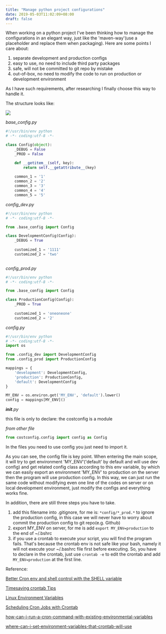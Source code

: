 ```yaml
---
title: "Manage python project configurations"
date: 2019-05-03T11:02:09+08:00
draft: false
---
```


When working on a python project I've been thinking how to manage the configurations in an elegant way, just like the 'maven-way'(use a placeholder and replace them when packaging). Here are some points I care about:

1. separate development and production configs
2. easy to use, no need to include third party packages
3. safe, will not be committed to git repo by mistake
4. out-of-box, no need to modify the code to run on production or development environment

As I have such requirements, after researching I finally choose this way to handle it.

The structure looks like:

![](https://files.d0zingcat.xyz/blog/posts/manage-python-configs/config-module.png)

*base_config.py*

```python
#!/usr/bin/env python
# -*- coding:utf-8 -*-

class Config(object):
    _DEBUG = False
    _PROD = False

    def __getitem__(self, key):
        return self.__getattribute__(key)
        
   	common_1 = '1'
    common_2 = '2'
    common_3 = '3'
    common_4 = '4'
    common_5 = '5'
```

*config_dev.py*

```python
#!/usr/bin/env python
# -*- coding:utf-8 -*-

from .base_config import Config

class DevelopmentConfig(Config):
    _DEBUG = True
    
    customized_1 = '1111'
    customized_2 = 'two'
    
```

*config_prod.py*

```python
#!/usr/bin/env python
# -*- coding:utf-8 -*-

from .base_config import Config

class ProductionConfig(Config):
    _PROD = True
    
    customized_1 = 'oneoneone'
    customized_2 = '2'
```

*config.py*

```python
#!/usr/bin/env python
# -*- coding:utf-8 -*-
import os

from .config_dev import DevelopmentConfig
from .config_prod import ProductionConfig

mappings = {
    'development': DevelopmentConfig,
    'production': ProductionConfig,
    'default': DevelopmentConfig
}

MY_ENV = os.environ.get('MY_ENV', 'default').lower()
config = mappings[MY_ENV]()
```

*__init__.py*

this file is only to declare: the costconfig is a module

*from other file*

```python
from costconfig.config import config as Config
```

In the files you need to use config you just need to import it.

As you can see, the config file is key point. When entering the main scope, it will try to get environment 'MY_ENV'('default' by default and will use dev config) and get related config class according to this env variable, by which we can easily export an environment 'MY_ENV' to production on the server then the program will use production config. In this way, we can just run the same code without modifying even one line of the codes on server or on local development environment, just modify the configs and everything works fine.

In addition, there are still three steps you have to take.

1. add this filename into .gitignore, for me is: `*config/*_prod.*` to ignore the production config, in this case we will never have to worry about commit the production config to git repo(e.g. Github)
2. export MY_ENV on server, for me is add `export MY_ENV=production` to the end of ~/.bshrc
3. if you use a crontab to execute your script, you will find the program fails. That's because the crontab env is not safe like your bash, namely it will not execute your ~/.bashrc file first before executing. So, you have to declare in the crontab, just use `crontab -e` to edit the crontab and add `MY_ENV=production` at the first line.



Reference: 

[Better Cron env and shell control with the SHELL variable](https://raymii.org/s/tutorials/Better_cron_env_and_shell_control_with_the_SHELL_variale.html)

[Timesaving crontab Tips](https://krisjordan.com/blog/2013/11/04/timesaving-crontab-tips)

[Linux Environment Variables](https://codeburst.io/linux-environment-variables-53cea0245dc9)

[Scheduling Cron Jobs with Crontab](https://linuxize.com/post/scheduling-cron-jobs-with-crontab/)

[how-can-i-run-a-cron-command-with-existing-environmental-variables](https://unix.stackexchange.com/questions/27289/how-can-i-run-a-cron-command-with-existing-environmental-variables)

[where-can-i-set-environment-variables-that-crontab-will-use](https://stackoverflow.com/questions/2229825/where-can-i-set-environment-variables-that-crontab-will-use)

